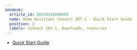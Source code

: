 ```yaml
---
zendesk:
  article_id: 26539535048093
  name: Home Assistant Connect ZBT-1 - Quick Start Guide
  position: 1
  labels: connect zbt-1, downloads, resources
---
```


- [Quick Start Guide](/static/docs/connect-zbt-1/Home-Assistant-Connect-ZBT-1_Quick-Start-Guide_V2.pdf)
